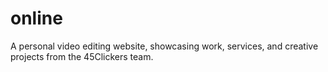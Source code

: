 # online
A personal video editing website, showcasing work, services, and creative projects from the 45Clickers team.

